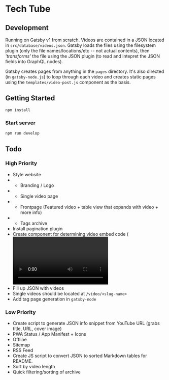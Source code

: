 # Tech Tube

## Development

Running on Gatsby v1 from scratch. Videos are contained in a JSON located in `src/database/videos.json`. Gatsby loads the files using the filesystem plugin (only the file names/locations/etc -- not actual contents), then *'transforms'* the file using the JSON plugin (to read and intepret the JSON fields into GraphQL nodes).

Gatsby creates pages from anything in the `pages` directory. It's also directed (in `gatsby-node.js`) to loop through each video and creates static pages using the `templates/video-post.js` component as the basis.

## Getting Started

`npm install`

### Start server

`npm run develop`

## Todo

### High Priority

* Style website
* * Branding / Logo
* * Single video page
* * Frontpage (Featured video + table view that expands with video + more info)
* * Tags archive
* Install pagination plugin
* Create component for determining video embed code (<Video video={video.node} /> -- uses a switch statement based off `service`)
* Fill up JSON with videos
* Single videos should be located at `/video/<slug-name>`
* Add tag page generation in `gatsby-node`

### Low Priority

* Create script to generate JSON info snippet from YouTube URL (grabs title, URL, cover image)
* PWA Status / App Manifest + Icons
* Offline
* Sitemap
* RSS Feed
* Create JS script to convert JSON to sorted Markdown tables for README.
* Sort by video length
* Quick filtering/sorting of archive